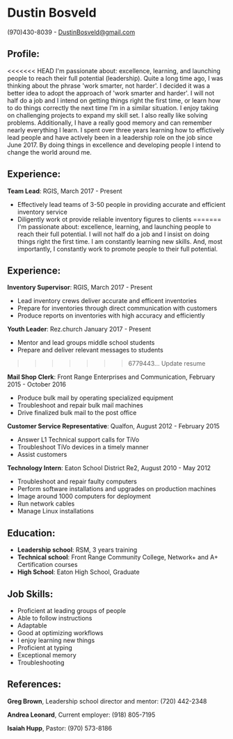 # Dustin Bosveld # 
(970)430-8039 - DustinBosveld@gmail.com

## Profile: ##

<<<<<<< HEAD
I'm passionate about: excellence, learning, and launching people to reach their full potential (leadership). Quite a long time ago, I was thinking about the phrase 'work smarter, not harder'. I decided it was a better idea to adopt the approach of 'work smarter and harder'. I will not half do a job and I intend on getting things right the first time, or learn how to do things correctly the next time I'm in a similar situation. I enjoy taking on challenging projects to expand my skill set. I also really like solving problems. Additionally, I have a really good memory and can remember nearly everything I learn. I spent over three years learning how to effictively lead people and have actively been in a leadership role on the job since June 2017. By doing things in excellence and developing people I intend to change the world around me. 

## Experience: ##

**Team Lead**: RGIS, March 2017 - Present

- Effectively lead teams of 3-50 people in providing accurate and efficient inventory service
- Diligently work ot provide reliable inventory figures to clients
=======
I'm passionate about: excellence, learning, and launching people to reach their full potential. I will not half do a job and I insist on doing things right the first time. I am constantly learning new skills. And, most importantly, I constantly work to promote people to their full potential.

## Experience: ##

**Inventory Supervisor**: RGIS, March 2017 - Present

- Lead inventory crews deliver accurate and efficent inventories
- Prepare for inventories through direct communication with customers
- Produce reports on inventories with high accuracy and efficiently

**Youth Leader**: Rez.church January 2017 - Present

- Mentor and lead groups middle school students
- Prepare and deliver relevant messages to students
>>>>>>> 6779443... Update resume

**Mail Shop Clerk**: Front Range Enterprises and Communication, February 2015 - October 2016
 
- Produce bulk mail by operating specialized equipment
- Troubleshoot and repair bulk mail machines
- Drive finalized bulk mail to the post office

**Customer Service Representative**: Qualfon, August 2012 - February 2015

- Answer L1 Technical support calls for TiVo
- Troubleshoot TiVo devices in a timely manner
- Assist customers

**Technology Intern**: Eaton School District Re2, August 2010 - May 2012

- Troubleshoot and repair faulty computers
- Perform software installations and upgrades on production machines
- Image around 1000 computers for deployment
- Run network cables
- Manage Linux installations

## Education: ##

- **Leadership school**: RSM, 3 years training
- **Technical school**: Front Range Community College, Network+ and A+ Certification courses
- **High School**: Eaton High School, Graduate

## Job Skills: ##

- Proficient at leading groups of people
- Able to follow instructions
- Adaptable
- Good at optimizing workflows
- I enjoy learning new things
- Proficient at typing
- Exceptional memory
- Troubleshooting

## References: ##

**Greg Brown**, Leadership school director and mentor: (720) 442-2348

**Andrea Leonard**, Current employer: (918) 805-7195

**Isaiah Hupp**, Pastor: (970) 573-8186
